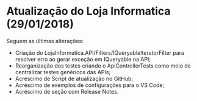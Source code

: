 # Atualização do Loja Informatica (29/01/2018)

Seguem as últimas alterações:
* Criação do LojaInformatica.API/Filters/IQueryableIteratorFilter para resolver erro ao gerar exceção em IQueryable na API;
* Reorganização dos testes criando o ApiControllerTests como meio de centralizar testes genéricos das APIs;
* Acréscimo de Script de atualização no GitHub;
* Acréscimo de exemplos de configurações para o VS Code;
* Acréscimo de seção com Release Notes.